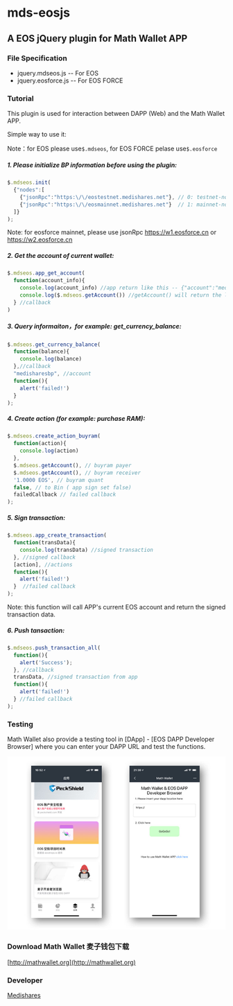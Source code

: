 # mds-eosjs

## A EOS jQuery plugin for Math Wallet APP


### File Specification

+ jquery.mdseos.js -- For EOS
+ jquery.eosforce.js -- For EOS FORCE


### Tutorial


This plugin is used for interaction between DAPP (Web) and the Math Wallet APP.

Simple way to use it:

Note：for EOS please use```$.mdseos```, for EOS FORCE pelase use```$.eosforce```


##### 1. Please initialize BP information before using the plugin:

``` javascript
$.mdseos.init(
  {"nodes":[
    {"jsonRpc":"https:\/\/eostestnet.medishares.net"}, // 0: testnet-node
    {"jsonRpc":"https:\/\/eosmainnet.medishares.net"}  // 1: mainnet-node
  ]}
);
```

Note: for eosforce mainnet, please use jsonRpc https://w1.eosforce.cn or https://w2.eosforce.cn

##### 2. Get the account of current wallet:

``` javascript
$.mdseos.app_get_account(
  function(account_info){
    console.log(account_info) //app return like this -- {"account":"medisharesbp","node":"1"}
    console.log($.mdseos.getAccount()) //getAccount() will return the latest account from app or setAccount()
  } //callback
)
```


##### 3. Query informaiton，for example: get_currency_balance:

``` javascript
$.mdseos.get_currency_balance(
  function(balance){
    console.log(balance)
  },//callback
  "medisharesbp", //account
  function(){
    alert('failed!')
  }
);
```


##### 4. Create action (for example: purchase RAM):

``` javascript
$.mdseos.create_action_buyram(
  function(action){
    console.log(action)
  },
  $.mdseos.getAccount(), // buyram payer
  $.mdseos.getAccount(), // buyram receiver
  '1.0000 EOS', // buyram quant
  false, // to Bin ( app sign set false)
  failedCallback // failed callback
);
```


##### 5. Sign transaction:

``` javascript
$.mdseos.app_create_transaction(
  function(transData){
    console.log(transData) //signed transaction
  }, //signed callback
  [action], //actions
  function(){
    alert('failed!')
  }  //failed callback
);
```

Note: this function will call APP's current EOS account and return the signed transaction data.

##### 6. Push tansaction:

``` javascript
$.mdseos.push_transaction_all(
  function(){
    alert('Success');
  }, //callback
  transData, //signed transaction from app
  function(){
    alert('failed!')
  } //failed callback
);
```

### Testing

Math Wallet also provide a testing tool in [DApp] - [EOS DAPP Developer Browser] where you can enter your DAPP URL and test the functions.

![](https://github.com/MediShares/mds-eosjs/blob/master/image/testing.jpg)


### Download Math Wallet 麦子钱包下载

[http://mathwallet.org](http://mathwallet.org)

### Developer

[Medishares](https://github.com/MediShares)
